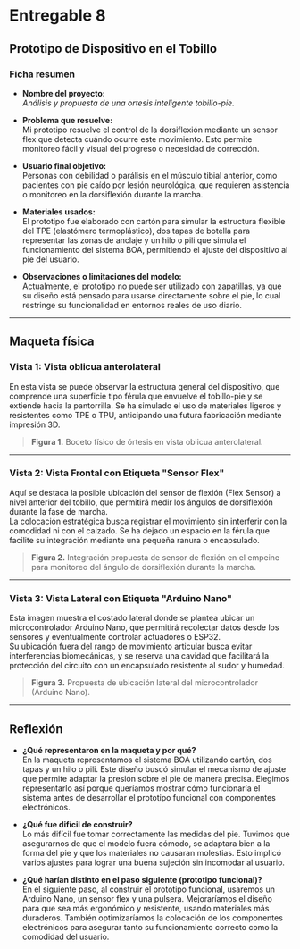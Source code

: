 # Entregable 8

## Prototipo de Dispositivo en el Tobillo

### Ficha resumen

- **Nombre del proyecto:**  
  *Análisis y propuesta de una ortesis inteligente tobillo-pie.*

- **Problema que resuelve:**  
  Mi prototipo resuelve el control de la dorsiflexión mediante un sensor flex que detecta cuándo ocurre este movimiento. Esto permite monitoreo fácil y visual del progreso o necesidad de corrección.

- **Usuario final objetivo:**  
  Personas con debilidad o parálisis en el músculo tibial anterior, como pacientes con pie caído por lesión neurológica, que requieren asistencia o monitoreo en la dorsiflexión durante la marcha.

- **Materiales usados:**  
  El prototipo fue elaborado con cartón para simular la estructura flexible del TPE (elastómero termoplástico), dos tapas de botella para representar las zonas de anclaje y un hilo o pili que simula el funcionamiento del sistema BOA, permitiendo el ajuste del dispositivo al pie del usuario.

- **Observaciones o limitaciones del modelo:**  
  Actualmente, el prototipo no puede ser utilizado con zapatillas, ya que su diseño está pensado para usarse directamente sobre el pie, lo cual restringe su funcionalidad en entornos reales de uso diario.

---

## Maqueta física

### Vista 1: Vista oblicua anterolateral

En esta vista se puede observar la estructura general del dispositivo, que comprende una superficie tipo férula que envuelve el tobillo-pie y se extiende hacia la pantorrilla. Se ha simulado el uso de materiales ligeros y resistentes como TPE o TPU, anticipando una futura fabricación mediante impresión 3D.

> **Figura 1.** Boceto físico de órtesis en vista oblicua anterolateral.

---

### Vista 2: Vista Frontal con Etiqueta "Sensor Flex"

Aquí se destaca la posible ubicación del sensor de flexión (Flex Sensor) a nivel anterior del tobillo, que permitirá medir los ángulos de dorsiflexión durante la fase de marcha.  
La colocación estratégica busca registrar el movimiento sin interferir con la comodidad ni con el calzado. Se ha dejado un espacio en la férula que facilite su integración mediante una pequeña ranura o encapsulado.

> **Figura 2.** Integración propuesta de sensor de flexión en el empeine para monitoreo del ángulo de dorsiflexión durante la marcha.

---

### Vista 3: Vista Lateral con Etiqueta "Arduino Nano"

Esta imagen muestra el costado lateral donde se plantea ubicar un microcontrolador Arduino Nano, que permitirá recolectar datos desde los sensores y eventualmente controlar actuadores o ESP32.  
Su ubicación fuera del rango de movimiento articular busca evitar interferencias biomecánicas, y se reserva una cavidad que facilitará la protección del circuito con un encapsulado resistente al sudor y humedad.

> **Figura 3.** Propuesta de ubicación lateral del microcontrolador (Arduino Nano).

---

## Reflexión

- **¿Qué representaron en la maqueta y por qué?**  
  En la maqueta representamos el sistema BOA utilizando cartón, dos tapas y un hilo o pili. Este diseño buscó simular el mecanismo de ajuste que permite adaptar la presión sobre el pie de manera precisa. Elegimos representarlo así porque queríamos mostrar cómo funcionaría el sistema antes de desarrollar el prototipo funcional con componentes electrónicos.

- **¿Qué fue difícil de construir?**  
  Lo más difícil fue tomar correctamente las medidas del pie. Tuvimos que asegurarnos de que el modelo fuera cómodo, se adaptara bien a la forma del pie y que los materiales no causaran molestias. Esto implicó varios ajustes para lograr una buena sujeción sin incomodar al usuario.

- **¿Qué harían distinto en el paso siguiente (prototipo funcional)?**  
  En el siguiente paso, al construir el prototipo funcional, usaremos un Arduino Nano, un sensor flex y una pulsera. Mejoraríamos el diseño para que sea más ergonómico y resistente, usando materiales más duraderos. También optimizaríamos la colocación de los componentes electrónicos para asegurar tanto su funcionamiento correcto como la comodidad del usuario.
